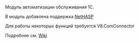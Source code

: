 Модуль автоматизации обслуживания 1С.

В модуль добавлена поддержка [NetHASP](https://github.com/zbx-sadman/HASP)

Для работы некоторых функций требуется V8.ComConnector

Подробнее см. [Wiki](https://github.com/emakei/1CHelper/wiki)
